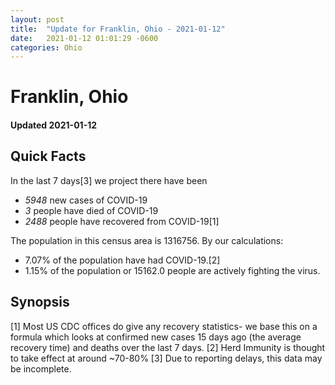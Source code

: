 ```yaml
---
layout: post
title:  "Update for Franklin, Ohio - 2021-01-12"
date:   2021-01-12 01:01:29 -0600
categories: Ohio
---
```


# Franklin, Ohio
#### Updated 2021-01-12

## Quick Facts

In the last 7 days[3] we project there have been
- *5948* new cases of COVID-19
- *3* people have died of COVID-19
- *2488* people have recovered from COVID-19[1]

The population in this census area is 1316756. By our calculations:
- 7.07% of the population have had COVID-19.[2]
- 1.15% of the population or 15162.0 people are actively fighting the virus.

## Synopsis




[1] Most US CDC offices do give any recovery statistics- we base this on a formula which looks at confirmed new cases
15 days ago (the average recovery time) and deaths over the last 7 days.
[2] Herd Immunity is thought to take effect at around ~70-80%
[3] Due to reporting delays, this data may be incomplete. 
    